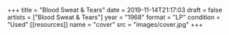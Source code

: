 +++
title = "Blood Sweat & Tears"
date = 2019-11-14T21:17:03
draft = false
artists = ["Blood Sweat & Tears"]
year = "1968"
format = "LP"
condition = "Used"
[[resources]]
  name = "cover"
  src = "images/cover.jpg"
+++
